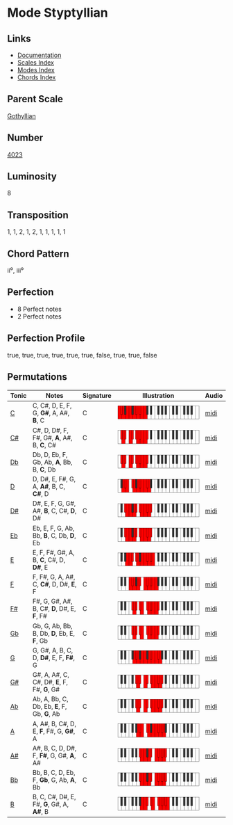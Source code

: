 # Mode Styptyllian

## Links

- [Documentation](README.md)
- [Scales Index](Scales.md)
- [Modes Index](Modes.md)
- [Chords Index](Chords.md)

## Parent Scale

[Gothyllian](ScaleGothyllian.md)

## Number

[4023](https://ianring.com/musictheory/scales/4023)

## Luminosity

8

## Transposition

1, 1, 2, 1, 2, 1, 1, 1, 1, 1

## Chord Pattern

ii⁰, iii⁰

## Perfection

- 8 Perfect notes
- 2 Perfect notes

## Perfection Profile

true, true, true, true, true, true, false, true, true, false

## Permutations

| Tonic | Notes | Signature | Illustration | Audio |
|-------|-------|-----------|--------------|-------|
| [C](ModeCNaturalStyptyllian.md) | C, C#, D, E, F, G, **G#**, A, A#, **B**, C | C | ![CNaturalStyptyllian](ModeCNaturalStyptyllian.png) | [midi](https://github.com/edipermadi/music/blob/main/docs/ModeCNaturalStyptyllian.mid?raw=true) |
| [C#](ModeCSharpStyptyllian.md) | C#, D, D#, F, F#, G#, **A**, A#, B, **C**, C# | C | ![CSharpStyptyllian](ModeCSharpStyptyllian.png) | [midi](https://github.com/edipermadi/music/blob/main/docs/ModeCSharpStyptyllian.mid?raw=true) |
| [Db](ModeDFlatStyptyllian.md) | Db, D, Eb, F, Gb, Ab, **A**, Bb, B, **C**, Db | C | ![DFlatStyptyllian](ModeDFlatStyptyllian.png) | [midi](https://github.com/edipermadi/music/blob/main/docs/ModeDFlatStyptyllian.mid?raw=true) |
| [D](ModeDNaturalStyptyllian.md) | D, D#, E, F#, G, A, **A#**, B, C, **C#**, D | C | ![DNaturalStyptyllian](ModeDNaturalStyptyllian.png) | [midi](https://github.com/edipermadi/music/blob/main/docs/ModeDNaturalStyptyllian.mid?raw=true) |
| [D#](ModeDSharpStyptyllian.md) | D#, E, F, G, G#, A#, **B**, C, C#, **D**, D# | C | ![DSharpStyptyllian](ModeDSharpStyptyllian.png) | [midi](https://github.com/edipermadi/music/blob/main/docs/ModeDSharpStyptyllian.mid?raw=true) |
| [Eb](ModeEFlatStyptyllian.md) | Eb, E, F, G, Ab, Bb, **B**, C, Db, **D**, Eb | C | ![EFlatStyptyllian](ModeEFlatStyptyllian.png) | [midi](https://github.com/edipermadi/music/blob/main/docs/ModeEFlatStyptyllian.mid?raw=true) |
| [E](ModeENaturalStyptyllian.md) | E, F, F#, G#, A, B, **C**, C#, D, **D#**, E | C | ![ENaturalStyptyllian](ModeENaturalStyptyllian.png) | [midi](https://github.com/edipermadi/music/blob/main/docs/ModeENaturalStyptyllian.mid?raw=true) |
| [F](ModeFNaturalStyptyllian.md) | F, F#, G, A, A#, C, **C#**, D, D#, **E**, F | C | ![FNaturalStyptyllian](ModeFNaturalStyptyllian.png) | [midi](https://github.com/edipermadi/music/blob/main/docs/ModeFNaturalStyptyllian.mid?raw=true) |
| [F#](ModeFSharpStyptyllian.md) | F#, G, G#, A#, B, C#, **D**, D#, E, **F**, F# | C | ![FSharpStyptyllian](ModeFSharpStyptyllian.png) | [midi](https://github.com/edipermadi/music/blob/main/docs/ModeFSharpStyptyllian.mid?raw=true) |
| [Gb](ModeGFlatStyptyllian.md) | Gb, G, Ab, Bb, B, Db, **D**, Eb, E, **F**, Gb | C | ![GFlatStyptyllian](ModeGFlatStyptyllian.png) | [midi](https://github.com/edipermadi/music/blob/main/docs/ModeGFlatStyptyllian.mid?raw=true) |
| [G](ModeGNaturalStyptyllian.md) | G, G#, A, B, C, D, **D#**, E, F, **F#**, G | C | ![GNaturalStyptyllian](ModeGNaturalStyptyllian.png) | [midi](https://github.com/edipermadi/music/blob/main/docs/ModeGNaturalStyptyllian.mid?raw=true) |
| [G#](ModeGSharpStyptyllian.md) | G#, A, A#, C, C#, D#, **E**, F, F#, **G**, G# | C | ![GSharpStyptyllian](ModeGSharpStyptyllian.png) | [midi](https://github.com/edipermadi/music/blob/main/docs/ModeGSharpStyptyllian.mid?raw=true) |
| [Ab](ModeAFlatStyptyllian.md) | Ab, A, Bb, C, Db, Eb, **E**, F, Gb, **G**, Ab | C | ![AFlatStyptyllian](ModeAFlatStyptyllian.png) | [midi](https://github.com/edipermadi/music/blob/main/docs/ModeAFlatStyptyllian.mid?raw=true) |
| [A](ModeANaturalStyptyllian.md) | A, A#, B, C#, D, E, **F**, F#, G, **G#**, A | C | ![ANaturalStyptyllian](ModeANaturalStyptyllian.png) | [midi](https://github.com/edipermadi/music/blob/main/docs/ModeANaturalStyptyllian.mid?raw=true) |
| [A#](ModeASharpStyptyllian.md) | A#, B, C, D, D#, F, **F#**, G, G#, **A**, A# | C | ![ASharpStyptyllian](ModeASharpStyptyllian.png) | [midi](https://github.com/edipermadi/music/blob/main/docs/ModeASharpStyptyllian.mid?raw=true) |
| [Bb](ModeBFlatStyptyllian.md) | Bb, B, C, D, Eb, F, **Gb**, G, Ab, **A**, Bb | C | ![BFlatStyptyllian](ModeBFlatStyptyllian.png) | [midi](https://github.com/edipermadi/music/blob/main/docs/ModeBFlatStyptyllian.mid?raw=true) |
| [B](ModeBNaturalStyptyllian.md) | B, C, C#, D#, E, F#, **G**, G#, A, **A#**, B | C | ![BNaturalStyptyllian](ModeBNaturalStyptyllian.png) | [midi](https://github.com/edipermadi/music/blob/main/docs/ModeBNaturalStyptyllian.mid?raw=true) |
